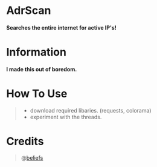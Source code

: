# AdrScan
#### Searches the entire internet for active IP's!

# Information
#### I made this out of boredom.

# How To Use
> - download required libaries. (requests, colorama)
> - experiment with the threads.
>

# Credits
> @[beliefs](https://github.com/b3lief)
